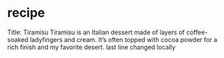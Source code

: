 # recipe
Title: Tiramisu 
Tiramisu is an Italian dessert made of layers of coffee-soaked ladyfingers and cream. It’s often topped with cocoa powder for a rich finish and my favorite desert.
last line changed locally
